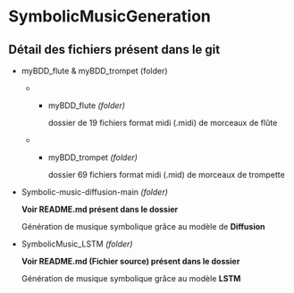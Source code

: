 # SymbolicMusicGeneration

## Détail des fichiers présent dans le git 

- myBDD_flute & myBDD_trompet (folder)

    - - myBDD_flute *(folder)*

        dossier de 19 fichiers format midi (.midi) de morceaux de flûte 

    - - myBDD_trompet *(folder)*

        dossier 69 fichiers format midi (.mid) de morceaux de trompette 

- Symbolic-music-diffusion-main *(folder)*

    **Voir README.md présent dans le dossier**

    Génération de musique symbolique grâce au modèle de **Diffusion**

- SymbolicMusic_LSTM *(folder)*

    **Voir README.md (Fichier source) présent dans le dossier**

    Génération de musique symbolique grâce au modèle **LSTM**